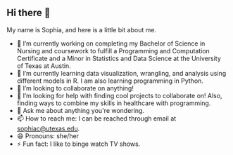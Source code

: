 ## Hi there 👋

My name is Sophia, and here is a little bit about me. 

- 🔭 I’m currently working on completing my Bachelor of Science in Nursing and coursework to fulfill a Programming and Computation Certificate and a Minor in Statistics and Data Science at the University of Texas at Austin. 
- 🌱 I’m currently learning data visualization, wrangling, and analysis using different models in R. I am also learning programming in Python.
- 👯 I’m looking to collaborate on anything!
- 🤔 I’m looking for help with finding cool projects to collaborate on! Also, finding ways to combine my skills in healthcare with programming. 
- 💬 Ask me about anything you're wondering. 
- 📫 How to reach me: I can be reached through email at sophiac@utexas.edu.
- 😄 Pronouns: she/her
- ⚡ Fun fact: I like to binge watch TV shows.
